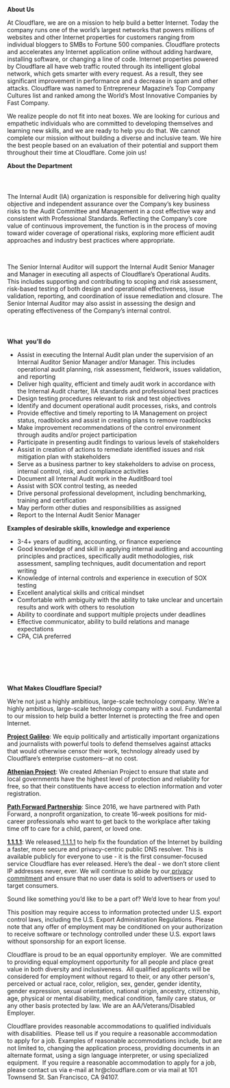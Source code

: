 <div class="content-intro">
	<div><strong>About Us</strong></div>
	<div>
		<p>At Cloudflare, we are on a mission to help build a better Internet. Today the company runs one of the world’s largest networks that powers millions of websites and other Internet properties for customers ranging from individual bloggers to SMBs to Fortune 500 companies. Cloudflare protects and accelerates any Internet application online without adding hardware, installing software, or changing a line of code. Internet properties powered by Cloudflare all have web traffic routed through its intelligent global network, which gets smarter with every request. As a result, they see significant improvement in performance and a decrease in spam and other attacks. Cloudflare was named to Entrepreneur Magazine’s Top Company Cultures list and ranked among the World’s Most Innovative Companies by Fast Company.&nbsp;</p>
		<p><span style="font-weight: 400;">We realize people do not fit into neat boxes. We are looking for curious and empathetic individuals who are committed to developing themselves and learning new skills, and we are ready to help you do that. We cannot complete our mission without building a diverse and inclusive team. We hire the best people based on an evaluation of their potential and support them throughout their time at Cloudflare. Come join us!&nbsp;</span></p>
	</div>
</div>
<p><strong>About the Department</strong></p>
<h4>&nbsp;</h4>
<p>The&nbsp;Internal Audit&nbsp;(IA)&nbsp;organization is responsible for delivering high quality objective and independent assurance over the Company’s key business risks to the Audit Committee and Management in a cost effective way and consistent with Professional Standards. Reflecting the Company’s core value of continuous improvement, the&nbsp;function&nbsp;is in the process of moving toward wider coverage of operational risks, exploring more efficient audit approaches and industry best practices where appropriate.&nbsp;</p>
<p>&nbsp;</p>
<p>The Senior Internal Auditor will support the Internal Audit Senior Manager and Manager in executing all aspects of Cloudflare’s Operational Audits. This includes supporting and contributing to scoping and risk assessment, risk-based testing of both design and operational effectiveness, issue validation, reporting, and coordination of issue remediation and closure. The Senior Internal Auditor may also assist in assessing the design and operating effectiveness of the Company’s internal control.</p>
<h4>&nbsp;</h4>
<p><strong>What&nbsp; you’ll do</strong></p>
<ul>
	<li>Assist in executing the Internal Audit plan under the supervision of an Internal Auditor Senior Manager and/or Manager. This includes operational audit planning, risk assessment, fieldwork, issues validation, and reporting</li>
	<li>Deliver high quality, efficient and timely audit work in accordance with the Internal Audit charter, IIA standards and professional best practices&nbsp;</li>
	<li>Design testing procedures relevant to risk and test objectives</li>
	<li>Identify and document operational audit processes, risks, and controls</li>
	<li>Provide effective and timely reporting to IA Management on project status, roadblocks and assist in creating plans to remove roadblocks</li>
	<li>Make improvement recommendations of the control environment through audits and/or project participation</li>
	<li>Participate in presenting audit findings to various levels of stakeholders</li>
	<li>Assist in creation of actions to remediate identified issues and risk mitigation plan with stakeholders</li>
	<li>Serve as a business partner to key stakeholders to advise on process, internal control, risk, and compliance activities</li>
	<li>Document all Internal Audit work in the AuditBoard tool</li>
	<li>Assist with SOX control testing, as needed</li>
	<li>Drive personal professional development, including benchmarking, training and certification</li>
	<li>May perform other duties and responsibilities as assigned</li>
	<li>Report to the Internal Audit Senior Manager</li>
</ul>
<p><strong>Examples of desirable skills, knowledge and experience</strong></p>
<ul>
	<li>3-4+ years of auditing, accounting, or finance experience</li>
	<li>Good knowledge of and skill in applying internal auditing and accounting principles and practices, specifically audit methodologies, risk assessment, sampling techniques, audit documentation and report writing</li>
	<li>Knowledge of internal controls and experience in execution of SOX testing&nbsp;</li>
	<li>Excellent analytical skills and critical mindset</li>
	<li>Comfortable with ambiguity with the ability to take unclear and uncertain results and work with others to resolution</li>
	<li>Ability to coordinate and support multiple projects under deadlines</li>
	<li>Effective communicator, ability to build relations and manage expectations &nbsp;</li>
	<li>CPA, CIA preferred</li>
</ul>
<h4><br><br></h4>
<p>&nbsp;</p>
<div class="content-conclusion">
	<p><strong>What Makes Cloudflare Special?</strong></p>
	<p><span style="font-weight: 400;">We’re not just a highly ambitious, large-scale technology company. We’re a highly ambitious, large-scale technology company with a soul. Fundamental to our mission to help build a better Internet is protecting the free and open Internet.</span></p>
	<p><a href="https://blog.cloudflare.com/protecting-free-expression-online/"><strong>Project Galileo</strong></a><span style="font-weight: 400;">: We equip politically and artistically important organizations and journalists with powerful tools to defend themselves against attacks that would otherwise censor their work, technology already used by Cloudflare’s enterprise customers--at no cost.</span></p>
	<p><strong><a href="https://www.cloudflare.com/athenian/">Athenian Project</a></strong><span style="font-weight: 400;">: We created Athenian Project to ensure that state and local governments have the highest level of protection and reliability for free, so that their constituents have access to election information and voter registration.</span></p>
	<p><a href="https://blog.cloudflare.com/tag/path-forward/"><strong>Path Forward Partnership</strong></a><span style="font-weight: 400;">: Since 2016, we have partnered with Path Forward, a nonprofit organization, to create 16-week positions for mid-career professionals who want to get back to the workplace after taking time off to care for a child, parent, or loved one.</span></p>
	<p><a href="https://1.1.1.1/"><strong>1.1.1.1</strong></a><span style="font-weight: 400;">: We released</span><a href="https://1.1.1.1/"> <span style="font-weight: 400;">1.1.1.1</span></a><span style="font-weight: 400;"> to help fix the foundation of the Internet by building a faster, more secure and privacy-centric public DNS resolver. This is available publicly for everyone to use - it is the first consumer-focused service Cloudflare has ever released. Here’s the deal - we don’t store client IP addresses never, ever. We will continue to abide by our</span><a href="https://developers.cloudflare.com/1.1.1.1/privacy/public-dns-resolver"> privacy commitment</a><span style="font-weight: 400;"> and ensure that no user data is sold to advertisers or used to target consumers.</span></p>
	<p><span style="font-weight: 400;">Sound like something you’d like to be a part of? We’d love to hear from you!</span></p>
	<p><span style="font-weight: 400;">This position may require access to information protected under U.S. export control laws, including the U.S. Export Administration Regulations. Please note that any offer of employment may be conditioned on your authorization to receive software or technology controlled under these U.S. export laws without sponsorship for an export license.</span></p>
	<p><span style="font-weight: 400;">Cloudflare is proud to be an equal opportunity employer. &nbsp;We are committed to providing equal employment opportunity for all people and place great value in both diversity and inclusiveness. &nbsp;All qualified applicants will be considered for employment without regard to their, or any other person's, perceived or actual</span> <span style="font-weight: 400;">race, color, religion, sex, gender, gender identity, gender expression, sexual orientation, national origin, ancestry, citizenship, age, physical or mental disability, medical condition, family care status, or any other basis protected by law. </span><span style="font-weight: 400;">We are an AA/Veterans/Disabled Employer.</span></p>
	<p><span style="font-weight: 400;">Cloudflare provides reasonable accommodations to qualified individuals with disabilities. &nbsp;Please tell us if you require a reasonable accommodation to apply for a job. Examples of reasonable accommodations include, but are not limited to, changing the application process, providing documents in an alternate format, using a sign language interpreter, or using specialized equipment. &nbsp;If you require a reasonable accommodation to apply for a job, please contact us via e-mail at </span><span style="font-weight: 400;">hr@cloudflare.com</span><span style="font-weight: 400;"> or via mail at 101 Townsend St. San Francisco, CA 94107.</span></p>
</div>